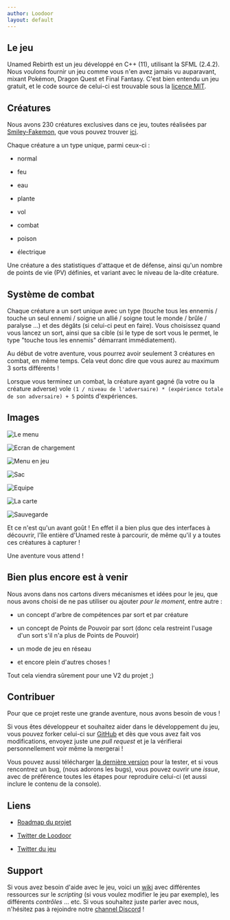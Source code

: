 ```yaml
---
author: Loodoor
layout: default
---
```


## Le jeu

Unamed Rebirth est un jeu développé en C++ (11), utilisant la SFML (2.4.2). 
Nous voulons fournir un jeu comme vous n'en avez jamais vu auparavant, mixant Pokémon, Dragon Quest et Final Fantasy. 
C'est bien entendu un jeu gratuit, et le code source de celui-ci est trouvable sous la [licence MIT](https://github.com/Loodoor/Unamed-Endive/blob/master/.github/LICENSE).

<!-- ## Teasing du scénario -->

## Créatures

Nous avons 230 créatures exclusives dans ce jeu, toutes réalisées par [Smiley-Fakemon](http://smiley-fakemon.deviantart.com/), 
que vous pouvez trouver [ici](https://github.com/Loodoor/Unamed-Endive/tree/master/assets/creatures).

Chaque créature a un type unique, parmi ceux-ci :

* normal

* feu

* eau

* plante

* vol

* combat

* poison

* électrique

Une créature a des statistiques d'attaque et de défense, ainsi qu'un nombre de points de vie (PV) définies, et variant avec le niveau de la-dite créature.

## Système de combat

Chaque créature a un sort unique avec un type (touche tous les ennemis / touche un seul ennemi / soigne un allié / soigne tout le monde / brûle / paralyse ...) 
et des dégâts (si celui-ci peut en faire). Vous choisissez quand vous lancez un sort, ainsi que sa cible (si le type de sort vous le permet, 
le type "touche tous les ennemis" démarrant immédiatement).

Au début de votre aventure, vous pourrez avoir seulement 3 créatures en combat, en même temps. Cela veut donc dire que vous aurez au maximum 3 sorts différents !

Lorsque vous terminez un combat, la créature ayant gagné (la votre ou la créature adverse) vole `(1 / niveau de l'adversaire) * (expérience totale de son adversaire) + 5` points d'expériences.

## Images

![Le menu](images/menu.png)

![Ecran de chargement](images/charge.png)

![Menu en jeu](images/menuig.png)

![Sac](images/sac.png)

![Equipe](images/equipe.png)

![La carte](images/carte.png)

![Sauvegarde](images/save.png)

Et ce n'est qu'un avant goût ! En effet il a bien plus que des interfaces à découvrir, l'île entière d'Unamed reste à parcourir, de même qu'il y a toutes ces créatures à capturer !

Une aventure vous attend !

## Bien plus encore est à venir

Nous avons dans nos cartons divers mécanismes et idées pour le jeu, que nous avons choisi de ne pas utiliser ou ajouter *pour le moment*, entre autre :

- un concept d'arbre de compétences par sort et par créature

- un concept de Points de Pouvoir par sort (donc cela restreint l'usage d'un sort s'il n'a plus de Points de Pouvoir)

- un mode de jeu en réseau

- et encore plein d'autres choses !

Tout cela viendra sûrement pour une V2 du projet ;)

## Contribuer

Pour que ce projet reste une grande aventure, nous avons besoin de vous !

Si vous êtes développeur et souhaitez aider dans le développement du jeu, vous pouvez forker celui-ci sur [GitHub](https://github.com/Loodoor/Unamed-Endive) 
et dès que vous avez fait vos modifications, envoyez juste une *pull request* et je la vérifierai personnellement voir même la mergerai !

Vous pouvez aussi télécharger [la dernière version](https://github.com/Loodoor/Unamed-Endive/releases) pour la tester, et si vous rencontrez un bug, 
(nous adorons les bugs), vous pouvez ouvrir une *issue*, avec de préférence toutes les étapes pour reproduire celui-ci (et aussi inclure le contenu de la console).

## Liens

- [Roadmap du projet](https://trello.com/b/JdzEnDJf/unamed-endive)

- [Twitter de Loodoor](https://twitter.com/Folaefolc)

- [Twitter du jeu](https://twitter.com/UnamedRebirth)

## Support

Si vous avez besoin d'aide avec le jeu, voici un [wiki](https://github.com/Loodoor/Unamed-Endive/wiki) avec différentes ressources sur le *scripting* (si vous voulez modifier le jeu par exemple), les différents *contrôles* ... etc.
Si vous souhaitez juste parler avec nous, n'hésitez pas à rejoindre notre [channel Discord](https://discord.gg/AWSWvgU) !










